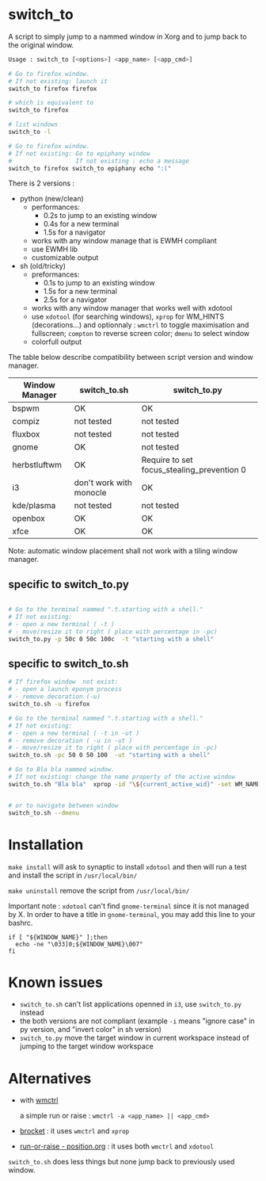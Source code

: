 # switch_to
A script to simply jump to a nammed window in Xorg and to jump back to the original window.

```sh
Usage : switch_to [<options>] <app_name> [<app_cmd>]

# Go to firefox window.
# If not existing: launch it
switch_to firefox firefox

# which is equivalent to
switch_to firefox

# list windows
switch_to -l

# Go to firefox window.
# If not existing: Go to epiphany window
#                  If not existing : echo a message
switch_to firefox switch_to epiphany echo ":("
```

There is 2 versions :
- python (new/clean)
  - performances:
    - 0.2s to jump to an existing window
    - 0.4s for a new terminal
    - 1.5s for a navigator
  - works with any window manage that is EWMH compliant
  - use EWMH lib
  - customizable output
- sh (old/tricky)
  - preformances:
    - 0.1s to jump to an existing window
    - 1.5s for a new terminal
    - 2.5s for a navigator
  - works with any window manager that works well with xdotool
  - use `xdotool` (for searching windows), `xprop` for WM_HINTS (decorations...) and optionnaly : `wmctrl` to toggle maximisation and fullscreen; `compton` to reverse screen color; `dmenu` to select window
  - colorfull output

The table below describe compatibility between script version and window manager.

| Window Manager | switch_to.sh            | switch_to.py                               |
|----------------|-------------------------|--------------------------------------------|
|  bspwm         | OK                      | OK                                         |
| compiz         | not tested              | not tested                                 |
| fluxbox        | not tested              | not tested                                 |
| gnome          | OK                      | not tested                                 |
| herbstluftwm   | OK                      | Require to set focus_stealing_prevention 0 |
| i3             | don't work with monocle | OK                                         |
| kde/plasma     | not tested              | not tested                                 |
| openbox        | OK                      | OK                                         |
| xfce           | OK                      | OK                                         |

Note: automatic window placement shall not work with a tiling window manager.

## specific to switch_to.py
```sh

# Go to the terminal nammed ".t.starting with a shell."
# If not existing:
# - open a new terminal ( -t )
# - move/resize it to right ( place with percentage in -pc)
switch_to.py -p 50c 0 50c 100c  -t "starting with a shell"
```
## specific to switch_to.sh
```sh
# If firefox window  not exist:
# - open a launch eponym process
# - remove decoration (-u)
switch_to.sh -u firefox

# Go to the terminal nammed ".t.starting with a shell."
# If not existing:
# - open a new terminal ( -t in -ut )
# - remove decoration ( -u in -ut ) 
# - move/resize it to right ( place with percentage in -pc)
switch_to.sh -pc 50 0 50 100  -ut "starting with a shell"

# Go to Bla bla nammed window.
# If not existing: change the name property of the active window
switch_to.sh "Bla bla"  xprop -id "\${current_active_wid}" -set WM_NAME  "Bla bla"


# or to navigate between window
switch_to.sh --dmenu
```

# Installation
`make install`
will ask to synaptic to install `xdotool`
and then will run a test and install the script in `/usr/local/bin/`


`make uninstall` remove the script from `/usr/local/bin/`


Important note : `xdotool` can't find `gnome-terminal` since it is not managed by X.
In order to have a title in `gnome-terminal`, you may add this line to your bashrc.
```
if [ "${WINDOW_NAME}" ];then
  echo -ne "\033]0;${WINDOW_NAME}\007"
fi
```

# Known issues
- `switch_to.sh` can't list applications openned in `i3`, use `switch_to.py` instead
- the both versions are not compliant (example `-i` means "ignore case" in py version, and "invert color" in sh version)
- `switch_to.py` move the target window in current workspace instead of jumping to the target window workspace

# Alternatives
* with [wmctrl](http://tripie.sweb.cz/utils/wmctrl/)

  a simple run or raise : `wmctrl -a <app_name> || <app_cmd>`

* [brocket](https://github.com/dmikalova/brocket) : it uses `wmctrl` and `xprop`

* [run-or-raise - position.org](http://fr.positon.org/tag/wmctrl) : it uses both `wmctrl` and `xdotool`

`switch_to.sh` does less things but none jump back to previously used window.
